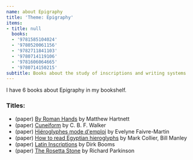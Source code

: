 ```yaml
---
name: about Epigraphy
title: 'Theme: Epigraphy'
items:
- title: null
  books:
  - '9781585104024'
  - '9780520061156'
  - '9782711841103'
  - '9780714119106'
  - '9781606064665'
  - '9780714150215'
subtitle: Books about the study of inscriptions and writing systems
---
```

I have 6 books about Epigraphy in my bookshelf.

### Titles:
- (paper) [By Roman Hands](/books/info/9781585104024) by Matthew Hartnett
- (paper) [Cuneiform](/books/info/9780520061156) by C. B. F. Walker
- (paper) [Hiéroglyphes mode d'emploi](/books/info/9782711841103) by Evelyne Faivre-Martin
- (paper) [How to read Egyptian hieroglyphs](/books/info/9780714119106) by Mark Collier, Bill Manley
- (paper) [Latin Inscriptions](/books/info/9781606064665) by Dirk Booms
- (paper) [The Rosetta Stone](/books/info/9780714150215) by Richard Parkinson
